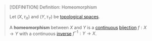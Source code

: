 >[!DEFINITION] Definition: Homeomorphism
>
>Let $(X, \tau_X)$ and $(Y,\tau_Y)$ be [topological spaces](../Topological%20Space.md).
>
>A **homeomorphism** between $X$ and $Y$ is a [continuous](../Continuity/Continuity.md#^continuity) [bijection](../../../Analysis/Functions/Injection,%20Surjection,%20Bijection.md) $f: X \to Y$ with a continuous [inverse](../../../Analysis/Functions/Inverse%20Function.md) $f^{-1}: Y \to X$.
>